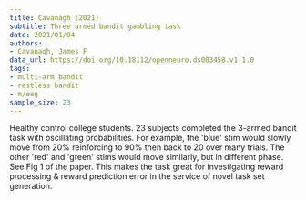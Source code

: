 ```yaml
---
title: Cavanagh (2021)
subtitle: Three armed bandit gambling task
date: 2021/01/04
authors:
- Cavanagh, James F
data_url: https://doi.org/10.18112/openneuro.ds003458.v1.1.0
tags:
- multi-arm bandit
- restless bandit
- m/eeg
sample_size: 23
---
```


Healthy control college students. 23 subjects completed the 3-armed bandit task with oscillating probabilities. For example, the 'blue' stim would slowly move from 20% reinforcing to 90% then back to 20 over many trials. The other 'red' and 'green' stims would move similarly, but in different phase. See Fig 1 of the paper. This makes the task great for investigating reward processing & reward prediction error in the service of novel task set generation.

